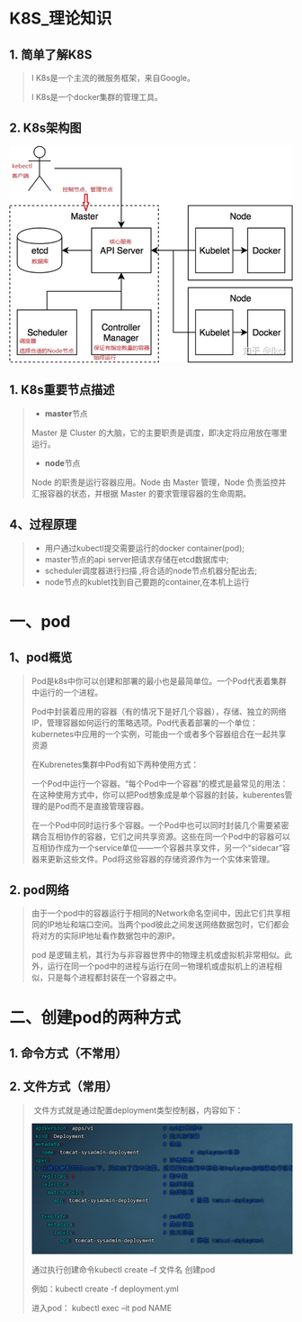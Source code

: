 # K8S_理论知识

## 1. 简单了解K8S

> l K8s是一个主流的微服务框架，来自Google。
>
> l K8s是一个docker集群的管理工具。

## 2. K8s架构图

![image-20220906212841276](images/image-20220906212841276.png)

## 1. K8s重要节点描述

> - **master**节点
>
> Master 是 Cluster 的大脑，它的主要职责是调度，即决定将应用放在哪里运行。
>
> - **node**节点
>
> Node 的职责是运行容器应用。Node 由 Master 管理，Node 负责监控并汇报容器的状态，并根据 Master 的要求管理容器的生命周期。

## 4、过程原理

> - 用户通过kubectl提交需要运行的docker     container(pod);
> - master节点的api server把请求存储在etcd数据库中;
> - scheduler调度器进行扫描 ,将合适的node节点机器分配出去;
> - node节点的kublet找到自己要跑的container,在本机上运行

# 一、pod

## 1、pod概览

> Pod是k8s中你可以创建和部署的最小也是最简单位。一个Pod代表着集群中运行的一个进程。
>
> Pod中封装着应用的容器（有的情况下是好几个容器），存储、独立的网络IP，管理容器如何运行的策略选项。Pod代表着部署的一个单位：kubernetes中应用的一个实例，可能由一个或者多个容器组合在一起共享资源
>
> 在Kubrenetes集群中Pod有如下两种使用方式：
>
> 一个Pod中运行一个容器。“每个Pod中一个容器”的模式是最常见的用法：在这种使用方式中，你可以把Pod想象成是单个容器的封装，kuberentes管理的是Pod而不是直接管理容器。
>
> 在一个Pod中同时运行多个容器。一个Pod中也可以同时封装几个需要紧密耦合互相协作的容器，它们之间共享资源。这些在同一个Pod中的容器可以互相协作成为一个service单位——一个容器共享文件，另一个“sidecar”容器来更新这些文件。Pod将这些容器的存储资源作为一个实体来管理。

## 2. pod网络

> 由于一个pod中的容器运行于相同的Network命名空间中，因此它们共享相同的IP地址和端口空间。当两个pod彼此之间发送网络数据包时，它们都会将对方的实际IP地址看作数据包中的源IP。
>
> pod 是逻辑主机，其行为与非容器世界中的物理主机或虚拟机非常相似。此外，运行在同一个pod中的进程与运行在同一物理机或虚拟机上的进程相似，只是每个进程都封装在一个容器之中。

# 二、创建pod的两种方式

## 1. 命令方式（不常用）

## 2. 文件方式（常用）

> ​    文件方式就是通过配置deployment类型控制器，内容如下：
>
> ![image-20220906212904582](images/image-20220906212904582.png)
>
> 通过执行创建命令kubectl create –f 文件名 创建pod
>
> 例如：kubectl create -f deployment.yml
>
> 进入pod： kubectl exec –it pod NAME

 